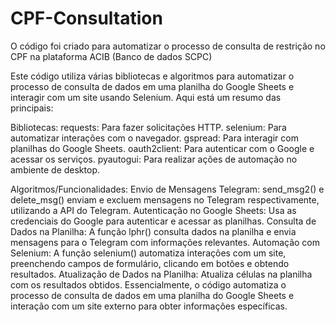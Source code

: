 # CPF-Consultation

O código foi criado para automatizar o processo de consulta de restrição no CPF na plataforma ACIB (Banco de dados SCPC) 

Este código utiliza várias bibliotecas e algoritmos para automatizar o processo de consulta de dados em uma planilha do Google Sheets e interagir com um site usando Selenium. Aqui está um resumo das principais:

Bibliotecas:
requests: Para fazer solicitações HTTP.
selenium: Para automatizar interações com o navegador.
gspread: Para interagir com planilhas do Google Sheets.
oauth2client: Para autenticar com o Google e acessar os serviços.
pyautogui: Para realizar ações de automação no ambiente de desktop.

Algoritmos/Funcionalidades:
Envio de Mensagens Telegram: send_msg2() e delete_msg() enviam e excluem mensagens no Telegram respectivamente, utilizando a API do Telegram.
Autenticação no Google Sheets: Usa as credenciais do Google para autenticar e acessar as planilhas.
Consulta de Dados na Planilha: A função lphr() consulta dados na planilha e envia mensagens para o Telegram com informações relevantes.
Automação com Selenium: A função selenium() automatiza interações com um site, preenchendo campos de formulário, clicando em botões e obtendo resultados.
Atualização de Dados na Planilha: Atualiza células na planilha com os resultados obtidos.
Essencialmente, o código automatiza o processo de consulta de dados em uma planilha do Google Sheets e interação com um site externo para obter informações específicas.
